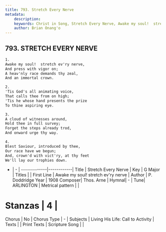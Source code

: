 ```yaml
---
title: 793. Stretch Every Nerve
metadata:
    description: 
    keywords: Christ in Song, Stretch Every Nerve, Awake my soul!  stretch ev&#039;ry nerve, 
    author: Brian Onang'o
---
```



## 793. STRETCH EVERY NERVE

```txt
1.
Awake my soul!  stretch ev'ry nerve,
And press with vigor on;
A heav'nly race demands thy zeal,
And an immortal crown.

2.
'Tis God's all animating voice,
That calls thee from on high;
'Tis he whose hand presents the prize
To thine aspiring eye.

3.
A cloud of witnesses around,
Hold thee in full survey;
Forget the steps already trod,
And onward urge thy way.

4.
Blest Saviour, introduced by thee,
Our race have we begun;
And, crown'd with vict'ry, at thy feet
We'll lay our trophies down.
```

- |   -  |
-------------|------------|
Title | Stretch Every Nerve |
Key | G Major |
Titles |  |
First Line | Awake my soul!  stretch ev&#039;ry nerve |
Author | P. Doddridge
Year | 1908
Composer| Thos. Arne |
Hymnal|  - |
Tune| ARLINGTON |
Metrical pattern | |
# Stanzas | 4 |
Chorus | No |
Chorus Type | - |
Subjects | Living His Life: Call to Activity |
Texts |  |
Print Texts | 
Scripture Song |  |
  
